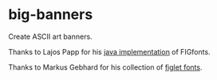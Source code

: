 # big-banners
Create ASCII art banners.

Thanks to Lajos Papp for his [java implementation](https://github.com/lalyos/jfiglet) of FIGfonts. 
 
Thanks to Markus Gebhard for his collection of [figlet fonts](http://www.jave.de/figlet/fonts.html).